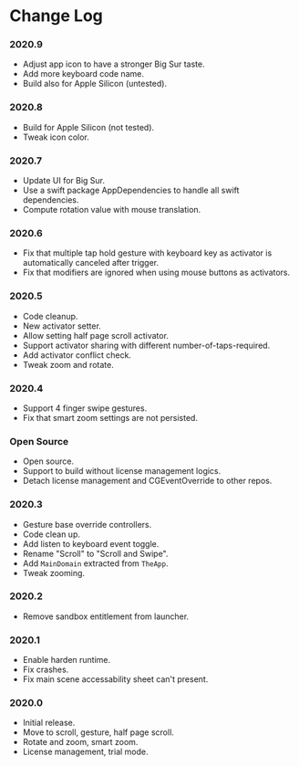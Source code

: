 # Change Log

### 2020.9

- Adjust app icon to have a stronger Big Sur taste.
- Add more keyboard code name.
- Build also for Apple Silicon (untested).

### 2020.8

- Build for Apple Silicon (not tested).
- Tweak icon color.

### 2020.7

- Update UI for Big Sur.
- Use a swift package AppDependencies to handle all swift dependencies.
- Compute rotation value with mouse translation.

### 2020.6

- Fix that multiple tap hold gesture with keyboard key as activator is automatically canceled after trigger.
- Fix that modifiers are ignored when using mouse buttons as activators.

### 2020.5

- Code cleanup.
- New activator setter.
- Allow setting half page scroll activator.
- Support activator sharing with different number-of-taps-required.
- Add activator conflict check.
- Tweak zoom and rotate.

### 2020.4

- Support 4 finger swipe gestures.
- Fix that smart zoom settings are not persisted.

### Open Source

- Open source.
- Support to build without license management logics.
- Detach license management and CGEventOverride to other repos.

### 2020.3

- Gesture base override controllers.
- Code clean up.
- Add listen to keyboard event toggle.
- Rename "Scroll" to "Scroll and Swipe".
- Add `MainDomain` extracted from `TheApp`.
- Tweak zooming.

### 2020.2

- Remove sandbox entitlement from launcher.

### 2020.1

- Enable harden runtime.
- Fix crashes.
- Fix main scene accessability sheet can't present.

### 2020.0

- Initial release.
- Move to scroll, gesture, half page scroll.
- Rotate and zoom, smart zoom.
- License management, trial mode.
